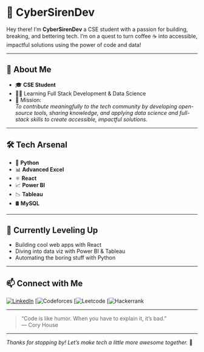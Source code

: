 # 👾 CyberSirenDev

Hey there! I’m **CyberSirenDev**  a CSE student with a passion for building, breaking, and bettering tech. I’m on a quest to turn coffee ☕ into accessible, impactful solutions using the power of code and data!

---

## 🚀 About Me

- 🎓 **CSE Student**
- 👩‍💻 Learning Full Stack Development & Data Science
- 🎯 Mission:  
  *To contribute meaningfully to the tech community by developing open-source tools, sharing knowledge, and applying data science and full-stack skills to create accessible, impactful solutions.*

---

## 🛠️ Tech Arsenal

- 🐍 **Python**
- 📊 **Advanced Excel**
- ⚛️ **React**
- 📈 **Power BI**
- 📉 **Tableau**
- 🛢️ **MySQL**

---

## 🌱 Currently Leveling Up

- Building cool web apps with React
- Diving into data viz with Power BI & Tableau
- Automating the boring stuff with Python

---

## 📫 Connect with Me

[![LinkedIn](https://img.shields.io/badge/LinkedIn-blue?style=flat-square&logo=linkedin)](https://www.linkedin.com/in/snehal-jagtap-0293b62b8/)
[![Codeforces](https://codeforces.com/profile/snehaljagtap343)
[![Leetcode](https://leetcode.com/u/snehal_jagtap00/)
[![Hackerrank](https://www.hackerrank.com/profile/snehaljagtap343)

---

> “Code is like humor. When you have to explain it, it’s bad.”  
> — Cory House

---

_Thanks for stopping by! Let’s make tech a little more awesome together._ 🚀

<!--
**CyberSirenDev/CyberSirenDev** is a ✨ _special_ ✨ repository because its `README.md` (this file) appears on your GitHub profile.

Here are some ideas to get you started:

- 🔭 I’m currently working on ...
- 🌱 I’m currently learning ...
- 👯 I’m looking to collaborate on ...
- 🤔 I’m looking for help with ...
- 💬 Ask me about ...
- 📫 How to reach me: ...
- 😄 Pronouns: ...
- ⚡ Fun fact: ...
-->
